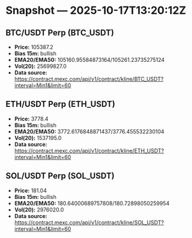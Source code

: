 # Snapshot — 2025-10-17T13:20:12Z

## BTC/USDT Perp (BTC_USDT)
- **Price:** 105387.2
- **Bias 15m:** bullish
- **EMA20/EMA50:** 105160.95584873164/105261.23735275124
- **Vol(20):** 25699827.0
- **Data source:** https://contract.mexc.com/api/v1/contract/kline/BTC_USDT?interval=Min1&limit=60

## ETH/USDT Perp (ETH_USDT)
- **Price:** 3778.4
- **Bias 15m:** bullish
- **EMA20/EMA50:** 3772.6176848871437/3776.455532230104
- **Vol(20):** 1537195.0
- **Data source:** https://contract.mexc.com/api/v1/contract/kline/ETH_USDT?interval=Min1&limit=60

## SOL/USDT Perp (SOL_USDT)
- **Price:** 181.04
- **Bias 15m:** bullish
- **EMA20/EMA50:** 180.64000689757808/180.72898050259954
- **Vol(20):** 2976020.0
- **Data source:** https://contract.mexc.com/api/v1/contract/kline/SOL_USDT?interval=Min1&limit=60
